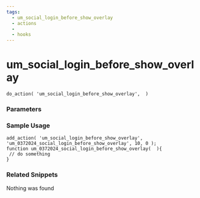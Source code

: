 ```yaml
---
tags: 
  - um_social_login_before_show_overlay
  - actions
  - 
  - hooks
---
```

# um\_social\_login\_before\_show\_overlay

``` php:no-line-numbers
do_action( 'um_social_login_before_show_overlay',  )
```
<div class='hook-sep'></div>

### Parameters

<div class='hook-sep'></div>



### Sample Usage

``` php:no-line-numbers
add_action( 'um_social_login_before_show_overlay', 'um_0372024_social_login_before_show_overlay', 10, 0 );
function um_0372024_social_login_before_show_overlay(  ){
 // do something
}
```
<div class='hook-sep'></div>



### Related Snippets

Nothing was found

